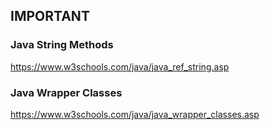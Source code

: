 ## IMPORTANT

### Java String Methods
https://www.w3schools.com/java/java_ref_string.asp

### Java Wrapper Classes
https://www.w3schools.com/java/java_wrapper_classes.asp

